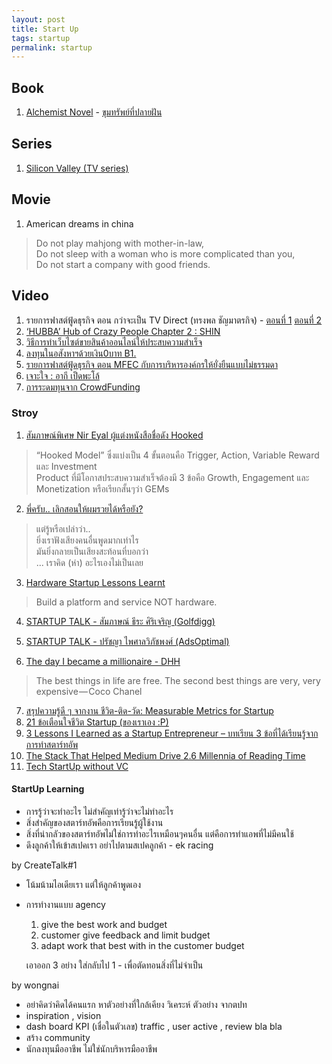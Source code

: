 ```yaml
---
layout: post
title: Start Up
tags: startup
permalink: startup
---
```


## Book
1. [Alchemist Novel](http://www.amazon.com/The-Alchemist-Paulo-Coelho/dp/0061122416) - [ขุมทรัพย์ที่ปลายฝัน](https://www.se-ed.com/product/ขุมทรัพย์สุดปลายฝัน.aspx?no=9786160421701)

## Series
1. [Silicon Valley (TV series)](http://www.hbo.com/silicon-valley/about/video/trailer.html)

<!-- more -->

## Movie

1. American dreams in china

  > Do not play mahjong with mother-in-law,  
  > Do not sleep with a woman who is more complicated than you,  
  > Do not start a company with good friends.  

## Video
1. รายการฟาสต์ฟู้ดธุรกิจ ตอน กว่าจะเป็น TV Direct (ทรงพล ชัญมาตรกิจ) - [ตอนที่ 1](https://www.youtube.com/watch?v=9T-dth2hdT8) [ตอนที่ 2](https://www.youtube.com/watch?v=wK14QYysBtU)
2. [‘HUBBA’ Hub of Crazy People Chapter 2 : SHIN](https://www.youtube.com/watch?v=c3OA3898wHY)
3. [วิธีการทำเว็บไซต์ขายสินค้าออนไลน์ให้ประสบความสำเร็จ](https://www.facebook.com/smartsme/videos/557504484399577/)
4. [ลงทุนในอสังหาฯด้วยเงิน0บาท B1.](https://www.youtube.com/watch?v=pNvfML-WhH4)
5. [รายการฟาสต์ฟู้ดธุรกิจ ตอน MFEC กับการบริหารองค์กรให้ยั่งยืนแบบไม่ธรรมดา](https://www.youtube.com/watch?v=RfeVCwE9pkk)
6. [เจาะใจ : อากี เป็ดพะโล้](https://www.youtube.com/watch?v=4au4MBL_G2s&list=PLFNE3s-klEBpsKIn7zU1yyX10ZmS-NlD3)
7. [การระดมทุนจาก CrowdFunding](https://www.youtube.com/watch?v=nlkgOh6Nv_Q)


### Stroy
1. [สัมภาษณ์พิเศษ Nir Eyal ผู้แต่งหนังสือชื่อดัง Hooked](http://techsauce.co/interviews/special-interview-nir-eyal-hooked/)

  >  “Hooked Model” ซึ่งแบ่งเป็น 4 ขั้นตอนคือ Trigger, Action, Variable  Reward และ Investment  
  >  Product ที่มีโอกาสประสบความสำเร็จต้องมี 3 ข้อคือ Growth, Engagement และ  Monetization หรือเรียกสั้นๆว่า GEMs  

2. [พี่ครับ..  เลิกสอนให้ผมรวยได้หรือยัง?](https://storylog.co/story/55320188b629ef9bebe59ee3)

  >  แต่รู้หรือเปล่าว่า..  
  > ยิ่งเราฟังเสียงคนอื่นพูดมากเท่าไร  
  > มันยิ่งกลายเป็นเสียงสะท้อนที่บอกว่า  
  > ... เราคิด (ห่า) อะไรเองไม่เป็นเลย  

3. [Hardware Startup Lessons Learnt](http://atthaphong.com/2015/11/07/79/)

  > Build a platform and service NOT hardware.

4. [STARTUP TALK - สัมภาษณ์ ธีระ ศิริเจริญ
   (Golfdigg)](https://www.facebook.com/notes/worawisut-page/startup-talk-สัมภาษณ์-ธีระ-ศิริเจริญ-golfdigg/695510590585089)

5. [STARTUP TALK - ปรัชญา ไพศาลวิภัชพงศ์
   (AdsOptimal)](https://www.facebook.com/notes/worawisut-page/startup-talk-ปรัชญา-ไพศาลวิภัชพงศ์-adsoptimal/695519070584241)

6. [The day I became a millionaire - DHH](https://medium.com/@dhh/the-day-i-became-a-millionaire-55d7dc4d8293#.q2013v1nk)

  > The best things in life are free. The second best things are very,
  > very expensive — Coco Chanel

7. [สรุปความรู้ดี ๆ จากงาน ชีวิต-ติด-วัด: Measurable Metrics for Startup](http://www.growthbee.com/startup-metrics/)
8. [21 ข้อเตือนใจชีวิต Startup (ของเราเอง :P)](https://medium.com/@pongchai.tang/i-ve-have-learned-from-my-startup-life-da3444d7be3c#.nvai4iiib)
9. [3 Lessons I Learned as a Startup Entrepreneur – บทเรียน 3 ข้อที่ได้เรียนรู้จากการทำสตาร์ทอัพ](https://pyfungjai.wordpress.com/2016/03/06/3-lessons-i-learned-as-a-startup-entrepreneur/)
1. [The Stack That Helped Medium Drive 2.6 Millennia of Reading Time](https://medium.com/medium-eng/the-stack-that-helped-medium-drive-2-6-millennia-of-reading-time-e56801f7c492#.u280wp3h4)
1. [Tech StartUp without VC](https://zanroo.wordpress.com/2016/01/25/tech-start-up-without-vc/)

#### StartUp Learning

- การรู้ว่าจะทำอะไร ไม่สำคัญเท่ารู้ว่าจะไม่ทำอะไร
- สิ่งสำคัญของสตาร์ทอัพคือการเรียนรู้ผู้ใช้งาน
- สิ่งที่น่ากลัวของสตาร์ทอัพไม่ใช่การทำอะไรเหมือนๆคนอื่น แต่คือการทำแอพที่ไม่มีคนใช้
- ดึงลูกค้าให้เข้าสเปคเรา อย่าไปตามสเปคลูกค้า - ek racing

by CreateTalk#1
- โน้มน้ามไอเดียเรา แต่ให้ลูกค้าพูดเอง
- การทำงานแบบ agency

   1. give the best work and budget
   2. customer give feedback and limit budget
   3. adapt work that best with in the customer budget

   เอาออก 3 อย่าง ใส่กลับไป 1 -
   เพื่อตัดทอนสิ่งที่ไม่จำเป็น

by wongnai
- อย่าคิดว่าคิดได้คนแรก  หาตัวอย่างที่ใกล้เคียง วิเคระห์ ตัวอย่าง จากตปท
- inspiration , vision
- dash board KPI (เชื่อในตัวเลข) traffic , user active , review bla bla
- สร้าง community
- นักลงทุนมืออาชีพ ไม่ใช่นักบริหารมืออาชีพ
